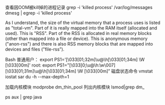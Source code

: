 查看因OOM被kill掉的进程记录
grep -i 'killed process' /var/log/messages  
dmesg | egrep -i 'killed process'

As I understand, the size of the virtual memory that a process uses is listed as "total-vm". Part of it is really mapped into the RAM itself (allocated and used). This is "RSS".
Part of the RSS is allocated in real memory blocks (other than mapped into a file or device). This is anonymous memory ("anon-rss") and there is also RSS memory blocks that are mapped into devices and files ("file-rss”).


Bash
普通用户：
export PS1='\[\033[01;32m\]\u@\h\[\033[01;34m\] \W \[\033[00m\]'
root:
export PS1="\[\033]0;\u@\h:\w\007\]\[\033[01;31m\]\u@\h\[\033[01;34m\] \W \[\033[00m\]”
磁盘状态命令
vmstat
iostat
sar
du -h --max-depth=1


加载内核模块
modprobe  dm_thin_pool
列出内核模块
lsmod|grep dm_

ps aux | grep java
